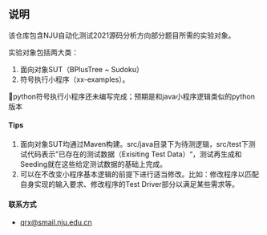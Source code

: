 ## 说明

该仓库包含NJU自动化测试2021源码分析方向部分题目所需的实验对象。

实验对象包括两大类：

1. 面向对象SUT（BPlusTree ~ Sudoku）
2. 符号执行小程序（xx-examples）。

:construction:python符号执行小程序还未编写完成；预期是和java小程序逻辑类似的python版本



#### Tips

1. 面向对象SUT均通过Maven构建。src/java目录下为待测逻辑，src/test下测试代码表示”已存在的测试数据（Exisiting Test Data）“，测试再生成和Seeding就在这些给定测试数据的基础上完成。
2. 可以在不改变小程序基本逻辑的前提下进行适当修改。比如：修改程序以匹配自身实现的输入要求、修改程序的Test Driver部分以满足某些需求等。



#### 联系方式

- qrx@smail.nju.edu.cn

